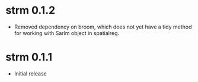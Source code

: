 # strm 0.1.2

- Removed dependency on broom, which does not yet have a tidy method for working with Sarlm object in spatialreg. 

# strm 0.1.1

- Initial release